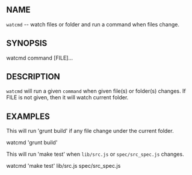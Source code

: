 
NAME
----

`watcmd` -- watch files or folder and run a command when files change.

SYNOPSIS
--------

  watcmd command [FILE]...

DESCRIPTION
-----------

`watcmd` will run a given `command` when given file(s) or folder(s) changes.
If FILE is not given, then it will watch current folder.

EXAMPLES
--------

This will run 'grunt build' if any file change under the current folder.

  watcmd 'grunt build'


This will run 'make test' when `lib/src.js` or `spec/src_spec.js` changes.

  watcmd 'make test' lib/src.js spec/src_spec.js

